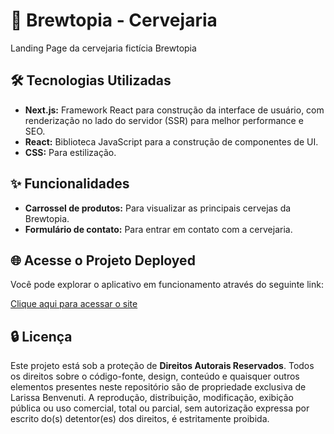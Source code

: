 # 📍 Brewtopia - Cervejaria

Landing Page da cervejaria fictícia Brewtopia

## 🛠️ Tecnologias Utilizadas
  * **Next.js:** Framework React para construção da interface de usuário, com renderização no lado do servidor (SSR) para melhor performance e SEO.
  * **React:** Biblioteca JavaScript para a construção de componentes de UI.
  * **CSS:** Para estilização.
        
## ✨ Funcionalidades

  * **Carrossel de produtos:** Para visualizar as principais cervejas da Brewtopia.
  * **Formulário de contato:** Para entrar em contato com a cervejaria.

## 🌐 Acesse o Projeto Deployed

Você pode explorar o aplicativo em funcionamento através do seguinte link:

[Clique aqui para acessar o site](https://brewtopia-cervejaria.vercel.app/)

## 🔒 Licença

Este projeto está sob a proteção de **Direitos Autorais Reservados**. Todos os direitos sobre o código-fonte, design, conteúdo e quaisquer outros elementos presentes neste repositório são de propriedade exclusiva de Larissa Benvenuti. A reprodução, distribuição, modificação, exibição pública ou uso comercial, total ou parcial, sem autorização expressa por escrito do(s) detentor(es) dos direitos, é estritamente proibida.
